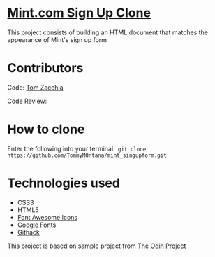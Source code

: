 # [Mint.com Sign Up Clone](https://raw.githack.com/TommyM0ntana/mint_singupform/dev/signup.html)
This project consists of building an HTML document that matches the appearance of Mint's sign up form

# Contributors
Code: [Tom Zacchia](https://github.com/tomzacchia/)

Code Review: []()

# How to clone
Enter the following into your terminal ``` git clone https://github.com/TommyM0ntana/mint_singupform.git```

# Technologies used
- CSS3
- HTML5
- [Font Awesome Icons](https://fontawesome.com/start)
- [Google Fonts](https://fonts.google.com/specimen/Roboto)
- [Githack](https://raw.githack.com/)

This project is based on sample project from [The Odin Project](https://www.theodinproject.com/courses/html5-and-css3/lessons/html-forms)


